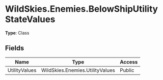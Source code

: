 ﻿# WildSkies.Enemies.BelowShipUtilityStateValues

**Type**: Class

## Fields

| Name | Type | Access |
|------|------|--------|
| UtilityValues | WildSkies.Enemies.UtilityValues | Public |

